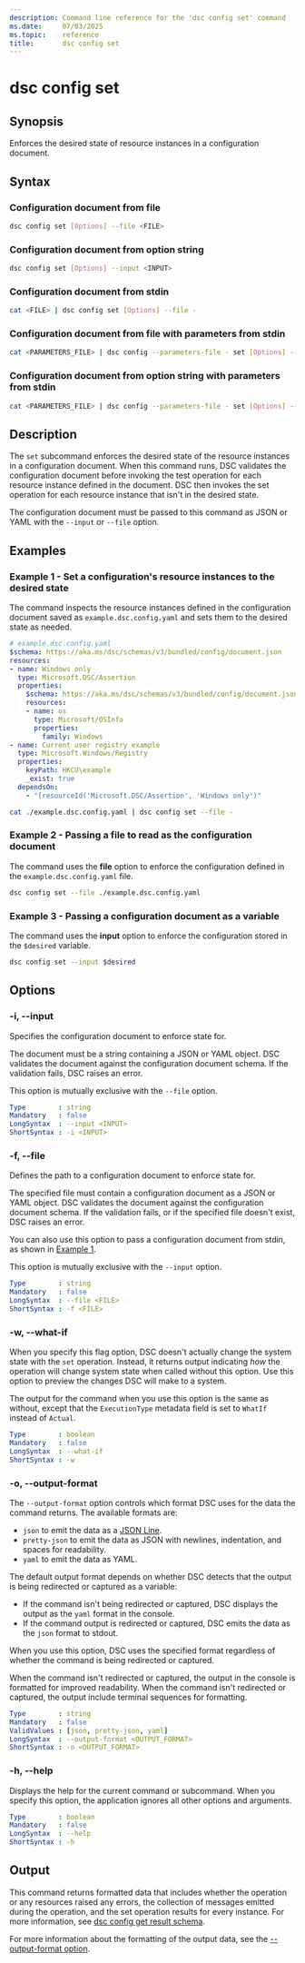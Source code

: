 ```yaml
---
description: Command line reference for the 'dsc config set' command
ms.date:     07/03/2025
ms.topic:    reference
title:       dsc config set
---
```


# dsc config set

## Synopsis

Enforces the desired state of resource instances in a configuration document.

## Syntax

### Configuration document from file

```sh
dsc config set [Options] --file <FILE>
```

### Configuration document from option string

```sh
dsc config set [Options] --input <INPUT>
```

### Configuration document from stdin

```sh
cat <FILE> | dsc config set [Options] --file -
```

### Configuration document from file with parameters from stdin

```sh
cat <PARAMETERS_FILE> | dsc config --parameters-file - set [Options] --file <FILE>
```

### Configuration document from option string with parameters from stdin

```sh
cat <PARAMETERS_FILE> | dsc config --parameters-file - set [Options] --input <INPUT>
```


## Description

The `set` subcommand enforces the desired state of the resource instances in a configuration
document. When this command runs, DSC validates the configuration document before invoking the test
operation for each resource instance defined in the document. DSC then invokes the set operation
for each resource instance that isn't in the desired state.

The configuration document must be passed to this command as JSON or YAML with the `--input` or
`--file` option.

## Examples

### Example 1 - Set a configuration's resource instances to the desired state

<a id="example-1"></a>

The command inspects the resource instances defined in the configuration document saved as
`example.dsc.config.yaml` and sets them to the desired state as needed.

```yaml
# example.dsc.config.yaml
$schema: https://aka.ms/dsc/schemas/v3/bundled/config/document.json
resources:
- name: Windows only
  type: Microsoft.DSC/Assertion
  properties:
    $schema: https://aka.ms/dsc/schemas/v3/bundled/config/document.json
    resources:
    - name: os
      type: Microsoft/OSInfo
      properties:
        family: Windows
- name: Current user registry example
  type: Microsoft.Windows/Registry
  properties:
    keyPath: HKCU\example
    _exist: true
  dependsOn:
    - "[resourceId('Microsoft.DSC/Assertion', 'Windows only')"
```

```sh
cat ./example.dsc.config.yaml | dsc config set --file -
```

### Example 2 - Passing a file to read as the configuration document

<a id="example-2"></a>

The command uses the **file** option to enforce the configuration defined in the
`example.dsc.config.yaml` file.

```sh
dsc config set --file ./example.dsc.config.yaml
```

### Example 3 - Passing a configuration document as a variable

<a id="example-3"></a>

The command uses the **input** option to enforce the configuration stored in the `$desired`
variable.

```sh
dsc config set --input $desired
```

## Options

### -i, --input

<a id="-i"></a>
<a id="--input"></a>

Specifies the configuration document to enforce state for.

The document must be a string containing a JSON or YAML object. DSC validates the document against
the configuration document schema. If the validation fails, DSC raises an error.

This option is mutually exclusive with the `--file` option.

```yaml
Type        : string
Mandatory   : false
LongSyntax  : --input <INPUT>
ShortSyntax : -i <INPUT>
```

### -f, --file

<a id="-f"></a>
<a id="--file"></a>

Defines the path to a configuration document to enforce state for.

The specified file must contain a configuration document as a JSON or YAML object. DSC validates
the document against the configuration document schema. If the validation fails, or if the
specified file doesn't exist, DSC raises an error.

You can also use this option to pass a configuration document from stdin, as shown in
[Example 1](#example-1).

This option is mutually exclusive with the `--input` option.

```yaml
Type        : string
Mandatory   : false
LongSyntax  : --file <FILE>
ShortSyntax : -f <FILE>
```

### -w, --what-if

<a id="-w"></a>
<a id="--what-if"></a>

When you specify this flag option, DSC doesn't actually change the system state with the `set`
operation. Instead, it returns output indicating _how_ the operation will change system state when
called without this option. Use this option to preview the changes DSC will make to a system.

The output for the command when you use this option is the same as without, except that the
`ExecutionType` metadata field is set to `WhatIf` instead of `Actual`.

```yaml
Type        : boolean
Mandatory   : false
LongSyntax  : --what-if
ShortSyntax : -w
```

### -o, --output-format

<a id="-o"></a>
<a id="--output-format"></a>

The `--output-format` option controls which format DSC uses for the data the command returns. The
available formats are:

- `json` to emit the data as a [JSON Line][01].
- `pretty-json` to emit the data as JSON with newlines, indentation, and spaces for readability.
- `yaml` to emit the data as YAML.

The default output format depends on whether DSC detects that the output is being redirected or
captured as a variable:

- If the command isn't being redirected or captured, DSC displays the output as the `yaml` format
  in the console.
- If the command output is redirected or captured, DSC emits the data as the `json` format to
  stdout.

When you use this option, DSC uses the specified format regardless of whether the command is being
redirected or captured.

When the command isn't redirected or captured, the output in the console is formatted for improved
readability. When the command isn't redirected or captured, the output include terminal sequences
for formatting.

```yaml
Type        : string
Mandatory   : false
ValidValues : [json, pretty-json, yaml]
LongSyntax  : --output-format <OUTPUT_FORMAT>
ShortSyntax : -o <OUTPUT_FORMAT>
```

### -h, --help

<a id="-h"></a>
<a id="--help"></a>

Displays the help for the current command or subcommand. When you specify this option, the
application ignores all other options and arguments.

```yaml
Type        : boolean
Mandatory   : false
LongSyntax  : --help
ShortSyntax : -h
```

## Output

This command returns formatted data that includes whether the operation or any resources raised any
errors, the collection of messages emitted during the operation, and the set operation results for
every instance. For more information, see [dsc config get result schema][02].

For more information about the formatting of the output data, see the
[--output-format option](#--output-format).

<!-- Link reference definitions -->
[01]: https://jsonlines.org/
[02]: ../../schemas/outputs/config/set.md
